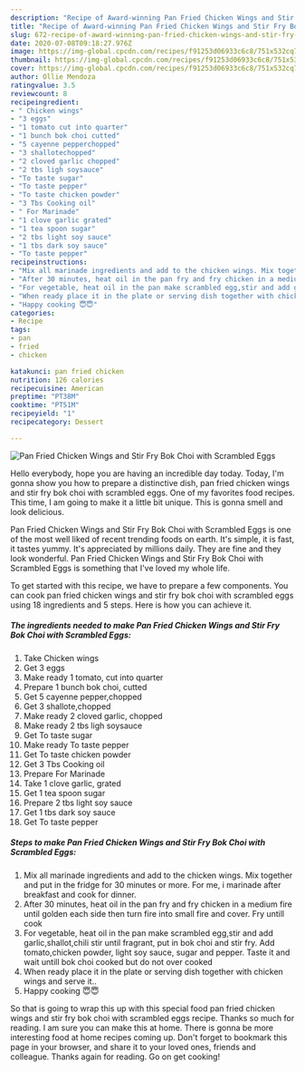 ```yaml
---
description: "Recipe of Award-winning Pan Fried Chicken Wings and Stir Fry Bok Choi with Scrambled Eggs"
title: "Recipe of Award-winning Pan Fried Chicken Wings and Stir Fry Bok Choi with Scrambled Eggs"
slug: 672-recipe-of-award-winning-pan-fried-chicken-wings-and-stir-fry-bok-choi-with-scrambled-eggs
date: 2020-07-08T09:18:27.976Z
image: https://img-global.cpcdn.com/recipes/f91253d06933c6c8/751x532cq70/pan-fried-chicken-wings-and-stir-fry-bok-choi-with-scrambled-eggs-recipe-main-photo.jpg
thumbnail: https://img-global.cpcdn.com/recipes/f91253d06933c6c8/751x532cq70/pan-fried-chicken-wings-and-stir-fry-bok-choi-with-scrambled-eggs-recipe-main-photo.jpg
cover: https://img-global.cpcdn.com/recipes/f91253d06933c6c8/751x532cq70/pan-fried-chicken-wings-and-stir-fry-bok-choi-with-scrambled-eggs-recipe-main-photo.jpg
author: Ollie Mendoza
ratingvalue: 3.5
reviewcount: 8
recipeingredient:
- " Chicken wings"
- "3 eggs"
- "1 tomato cut into quarter"
- "1 bunch bok choi cutted"
- "5 cayenne pepperchopped"
- "3 shallotechopped"
- "2 cloved garlic chopped"
- "2 tbs ligh soysauce"
- "To taste sugar"
- "To taste pepper"
- "To taste chicken powder"
- "3 Tbs Cooking oil"
- " For Marinade"
- "1 clove garlic grated"
- "1 tea spoon sugar"
- "2 tbs light soy sauce"
- "1 tbs dark soy sauce"
- "To taste pepper"
recipeinstructions:
- "Mix all marinade ingredients and add to the chicken wings. Mix together and put in the fridge for 30 minutes or more. For me, i marinade after breakfast and cook for dinner."
- "After 30 minutes, heat oil in the pan fry and fry chicken in a medium fire until golden each side then turn fire into small fire and cover. Fry untill cook"
- "For vegetable, heat oil in the pan make scrambled egg,stir and add garlic,shallot,chili stir until fragrant, put in bok choi and stir fry. Add tomato,chicken powder, light soy sauce, sugar and pepper. Taste it and wait untill bok choi cooked but do not over cooked"
- "When ready place it in the plate or serving dish together with chicken wings and serve it.."
- "Happy cooking 😇😇"
categories:
- Recipe
tags:
- pan
- fried
- chicken

katakunci: pan fried chicken 
nutrition: 126 calories
recipecuisine: American
preptime: "PT38M"
cooktime: "PT51M"
recipeyield: "1"
recipecategory: Dessert

---
```



![Pan Fried Chicken Wings and Stir Fry Bok Choi with Scrambled Eggs](https://img-global.cpcdn.com/recipes/f91253d06933c6c8/751x532cq70/pan-fried-chicken-wings-and-stir-fry-bok-choi-with-scrambled-eggs-recipe-main-photo.jpg)

Hello everybody, hope you are having an incredible day today. Today, I'm gonna show you how to prepare a distinctive dish, pan fried chicken wings and stir fry bok choi with scrambled eggs. One of my favorites food recipes. This time, I am going to make it a little bit unique. This is gonna smell and look delicious.



Pan Fried Chicken Wings and Stir Fry Bok Choi with Scrambled Eggs is one of the most well liked of recent trending foods on earth. It's simple, it is fast, it tastes yummy. It's appreciated by millions daily. They are fine and they look wonderful. Pan Fried Chicken Wings and Stir Fry Bok Choi with Scrambled Eggs is something that I've loved my whole life.


To get started with this recipe, we have to prepare a few components. You can cook pan fried chicken wings and stir fry bok choi with scrambled eggs using 18 ingredients and 5 steps. Here is how you can achieve it.

<!--inarticleads1-->

##### The ingredients needed to make Pan Fried Chicken Wings and Stir Fry Bok Choi with Scrambled Eggs:

1. Take  Chicken wings
1. Get 3 eggs
1. Make ready 1 tomato, cut into quarter
1. Prepare 1 bunch bok choi, cutted
1. Get 5 cayenne pepper,chopped
1. Get 3 shallote,chopped
1. Make ready 2 cloved garlic, chopped
1. Make ready 2 tbs ligh soysauce
1. Get To taste sugar
1. Make ready To taste pepper
1. Get To taste chicken powder
1. Get 3 Tbs Cooking oil
1. Prepare  For Marinade
1. Take 1 clove garlic, grated
1. Get 1 tea spoon sugar
1. Prepare 2 tbs light soy sauce
1. Get 1 tbs dark soy sauce
1. Get To taste pepper




<!--inarticleads2-->

##### Steps to make Pan Fried Chicken Wings and Stir Fry Bok Choi with Scrambled Eggs:

1. Mix all marinade ingredients and add to the chicken wings. Mix together and put in the fridge for 30 minutes or more. For me, i marinade after breakfast and cook for dinner.
1. After 30 minutes, heat oil in the pan fry and fry chicken in a medium fire until golden each side then turn fire into small fire and cover. Fry untill cook
1. For vegetable, heat oil in the pan make scrambled egg,stir and add garlic,shallot,chili stir until fragrant, put in bok choi and stir fry. Add tomato,chicken powder, light soy sauce, sugar and pepper. Taste it and wait untill bok choi cooked but do not over cooked
1. When ready place it in the plate or serving dish together with chicken wings and serve it..
1. Happy cooking 😇😇




So that is going to wrap this up with this special food pan fried chicken wings and stir fry bok choi with scrambled eggs recipe. Thanks so much for reading. I am sure you can make this at home. There is gonna be more interesting food at home recipes coming up. Don't forget to bookmark this page in your browser, and share it to your loved ones, friends and colleague. Thanks again for reading. Go on get cooking!
